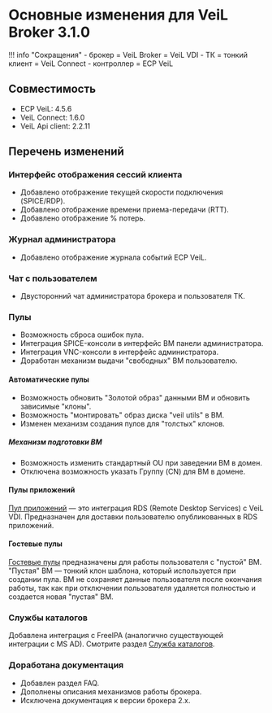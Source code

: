 # Основные изменения для VeiL Broker 3.1.0

!!! info "Сокращения"
    - брокер = VeiL Broker = VeiL VDI
    - ТК = тонкий клиент = VeiL Connect
    - контроллер = ECP VeiL

## Совместимость
- ECP VeiL: 4.5.6
- VeiL Connect: 1.6.0
- VeiL Api client: 2.2.11

## Перечень изменений
### Интерфейс отображения сессий клиента
* Добавлено отображение текущей скорости подключения (SPICE/RDP).
* Добавлено отображение времени приема-передачи (RTT).
* Добавлено отображение % потерь.

### Журнал администратора
* Добавлено отображение журнала событий ECP VeiL.

### Чат с пользователем
* Двусторонний чат администратора брокера и пользователя ТК.

### Пулы
* Возможность сброса ошибок пула.
* Интеграция SPICE-консоли в интерфейс ВМ панели администратора.
* Интеграция VNC-консоли в интерфейс администратора.
* Доработан механизм выдачи "свободных" ВМ пользователю.

#### Автоматические пулы
* Возможность обновить "Золотой образ" данными ВМ и обновить зависимые "клоны".
* Возможность "монтировать" образ диска "veil utils" в ВМ.
* Изменен механизм создания пулов для "толстых" клонов.

##### Механизм подготовки ВМ
* Возможность изменить стандартный OU при заведении ВМ в домен.
* Отключена возможность указать Группу (CN) для ВМ в домене.

#### Пулы приложений   
[Пул приложений](../pools/apps-pool.md) — это интеграция RDS (Remote Desktop Services) с VeiL VDI. Предназначен для доставки пользователю 
опубликованных в RDS приложений.


#### Гостевые пулы
[Гостевые пулы](../pools/guest_pool.md) предназначены для работы пользователя с "пустой" ВМ. "Пустая" ВМ — тонкий клон шаблона, 
который используется при создании пула. ВМ не сохраняет данные пользователя после окончания работы, 
так как при отключении пользователя удаляется полностью и создается новая "пустая" ВМ. 


### Службы каталогов
Добавлена интеграция с FreeIPA (аналогично существующей интеграции с MS AD).
Смотрите раздел [Служба каталогов](../active_directory/info.md).

### Доработана документация
* Добавлен раздел FAQ.
* Дополнены описания механизмов работы брокера.
* Исключена документация к версии брокера 2.x.
